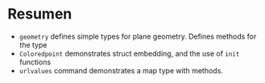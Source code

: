 # Resumen

- `geometry` defines simple types for plane geometry. Defines methods for the type
- `Coloredpoint` demonstrates struct embedding, and the use of `init` functions
- `urlvalues` command demonstrates a map type with methods.